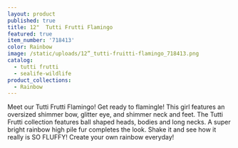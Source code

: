 ```yaml
---
layout: product
published: true
title: 12"  Tutti Frutti Flamingo
featured: true
item_number: '718413'
color: Rainbow
image: /static/uploads/12”_tutti-fruitti-flamingo_718413.png
catalog:
  - tutti frutti
  - sealife-wildlife
product_collections:
  - Rainbow
---
```

Meet our Tutti Frutti Flamingo! Get ready to flamingle! This girl features an oversized shimmer bow, glitter eye, and shimmer neck and feet. The Tutti Frutti collection features ball shaped heads, bodies and long necks. A super bright rainbow high pile fur completes the look. Shake it and see how it really is SO FLUFFY! Create your own rainbow everyday!
